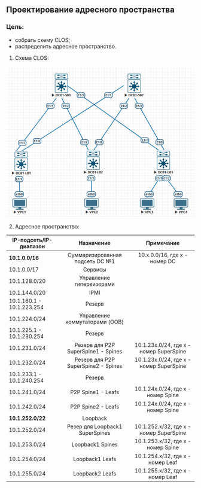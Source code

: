 ## **Проектирование адресного пространства**

### **Цель:**

  * cобрать схему CLOS;
  * распределить адресное пространство.


1. Схема CLOS:

![hw1_img1](HW1_CLOS.png)

2. Адресное пространство:

| IP-подсеть/IP-диапазон    |               Назначение             |                 Примечание              |
| --------------------------|:------------------------------------:|:---------------------------------------:|
| **10.1.0.0/16**           | Суммаризированная подсеть DC №1      |  10.x.0.0/16, где x - номер DC          |
| 10.1.0.0/17               | Сервисы                              |                                         |
| 10.1.128.0/20             | Управление гипервизорами             |                                         |
| 10.1.144.0/20             | IPMI                                 |                                         |
| 10.1.160.1 - 10.1.223.254 | Резерв                               |                                         |
| 10.1.224.0/24             | Управление коммутаторами (OOB)       |                                         |
| 10.1.225.1 - 10.1.230.254 | Резерв                               |                                         |
| 10.1.231.0/24             | Резерв для P2P SuperSpine1 - Spines  | 10.1.23x.0/24, где x - номер SuperSpine |
| 10.1.232.0/24             | Резерв для P2P SuperSpine2 - Spines  | 10.1.23x.0/24, где x - номер SuperSpine |
| 10.1.233.1 - 10.1.240.254 | Резерв                               |                                         |
| 10.1.241.0/24             | P2P Spine1 - Leafs                   | 10.1.24x.0/24, где x - номер Spine      |
| 10.1.242.0/24             | P2P Spine2 - Leafs                   | 10.1.24x.0/24, где x - номер Spine      |
| **10.1.252.0/22**         | Loopback                             |                                         |
| 10.1.252.0/24             | Резер для Loopback1 SuperSpines      | 10.1.252.x/32, где x - номер SuperSpine |
| 10.1.253.0/24             | Loopback1 Spines                     | 10.1.253.x/32, где x - номер Spine      |
| 10.1.254.0/24             | Loopback1 Leafs                      | 10.1.254.x/32, где x - номер Leaf       |
| 10.1.255.0/24             | Loopback2 Leafs                      | 10.1.255.x/32, где x - номер Leaf       |
